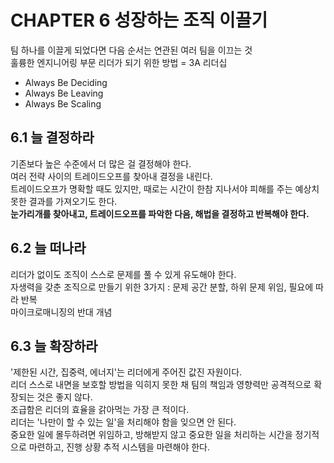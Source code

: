 # CHAPTER 6 성장하는 조직 이끌기

팀 하나를 이끌게 되었다면 다음 순서는 연관된 여러 팀을 이끄는 것  
훌륭한 엔지니어링 부문 리더가 되기 위한 방법 = 3A 리더십  
- Always Be Deciding
- Always Be Leaving
- Always Be Scaling

## 6.1 늘 결정하라

기존보다 높은 수준에서 더 많은 걸 결정해야 한다.  
여러 전략 사이의 트레이드오프를 찾아내 결정을 내린다.  
트레이드오프가 명확할 때도 있지만, 때로는 시간이 한참 지나서야 피해를 주는 예상치 못한 결과를 가져오기도 한다.  
**눈가리개를 찾아내고, 트레이드오프를 파악한 다음, 해법을 결정하고 반복해야 한다.**  

## 6.2 늘 떠나라

리더가 없이도 조직이 스스로 문제를 풀 수 있게 유도해야 한다.  
자생력을 갖춘 조직으로 만들기 위한 3가지 : 문제 공간 분할, 하위 문제 위임, 필요에 따라 반복  
마이크로매니징의 반대 개념

## 6.3 늘 확장하라

'제한된 시간, 집중력, 에너지'는 리더에게 주어진 값진 자원이다.  
리더 스스로 내면을 보호할 방법을 익히지 못한 채 팀의 책임과 영향력만 공격적으로 확장되는 것은 좋지 않다.  
조급함은 리더의 효율을 갉아먹는 가장 큰 적이다.  
리더는 '나만이 할 수 있는 일'을 처리해야 함을 잊으면 안 된다.  
중요한 일에 몰두하려면 위임하고, 방해받지 않고 중요한 일을 처리하는 시간을 정기적으로 마련하고, 진행 상황 추적 시스템을 마련해야 한다.  
